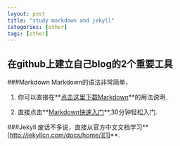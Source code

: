 ```yaml
---
layout: post
title: "study markdown and jekyll"
categories: [other]
tags: [other]
---
```


在github上建立自己blog的2个重要工具
---

###Markdown
Markdown的语法非常简单，
  
1. 你可以直接在**[点击这里下载Markdown](/resources/Markdown-chinese-simple.pdf "下载pdf文件")**的用法说明.
  
2. 直接点击**[Markdown快速入门](http://wowubuntu.com/markdown/basic.html "markdown轻松入门")**,30分钟轻松入门.

###Jekyll
废话不多说，直接从官方中文文档学习**[http://jekyllcn.com/docs/home/][1]**.











[1]: http://jekyllcn.com/docs/home/ "进入jekyll官方网站学习"